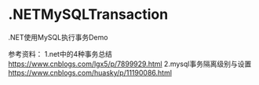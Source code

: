 # .NETMySQLTransaction
.NET使用MySQL执行事务Demo

参考资料：
1.net中的4种事务总结
https://www.cnblogs.com/lgx5/p/7899929.html
2.mysql事务隔离级别与设置
https://www.cnblogs.com/huasky/p/11190086.html
